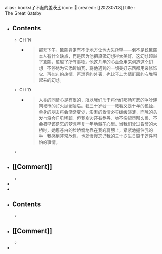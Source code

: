 alias:: books/了不起的盖茨比
icon:: 📖
created:: [[20230708]]
title:: The_Great_Gatsby
- ## Contents
  - CH 14
    - > 那天下午，黛熙肯定有不少地方让他大失所望——倒不是说黛熙本人有什么缺点，而是因为他把黛熙幻想得太美好。这幻想超越了黛熙，超越了所有事物。他这几年的心血全用来创造这个幻想，不停地为它添砖加瓦，将他遇到的一切美好东西都用来修饰它。再似火的热情，再漂亮的外表，也比不上为情所困的心堆积起来的幻想。
  - CH 19
    - > 人类的同情心是有限的，所以我们乐于将他们那场可悲的争吵连同城市的灯火抛诸脑后。我三十岁啦——眼看又是十年的孤独，单身的朋友将会渐渐变少，澎湃的激情必将缓缓淡薄，而我的头发也将会日见稀疏。但我身边还有乔丹，她不像黛熙那么傻，不会把早该遗忘的梦想年复一年地藏在心里。当我们驶过昏暗的大桥时，她那苍白的脸娇慵地靠在我的肩膀上，紧紧地握住我的手，我感到非常欣慰，也就慢慢忘记我的三十岁生日毁于这件可怕的事情。
  -
- ## [[Comment]]
  -
-
-
- ## Contents
  -
- ## [[Comment]]
  -
-